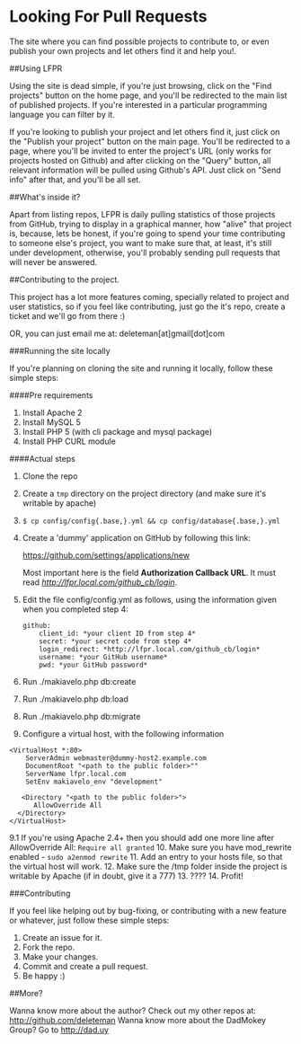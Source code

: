 Looking For Pull Requests
=====================
The site where you can find possible projects to contribute to, or even publish your own projects and let others find it and help you!.

##Using LFPR

Using the site is dead simple, if you're just browsing, click on the "Find projects" button on the home page, and you'll be redirected to the main list of published projects. If you're interested in a particular programming language you can filter by it.

If you're looking to publish your project and let others find it, just click on the "Publish your project" button on the main page. You'll be redirected to a page, where you'll be invited to enter the project's URL (only works for projects hosted on Github) and after clicking on the "Query" button, all relevant information will be pulled using Github's API. Just click on "Send info" after that, and you'll be all set.

##What's inside it?

Apart from listing repos, LFPR is daily pulling statistics of those projects from GitHub, trying to display in a graphical manner, how "alive" that project is, because, lets be honest, if you're going to spend your time contributing to someone else's project, you want to make sure that, at least, it's still under development, otherwise, you'll probably sending pull requests that will never be answered.

##Contributing to the project.

This project has a lot more features coming, specially related to project and user statistics, so if you feel like contributing, just go the it's repo, create a ticket and we'll go from there :)

OR, you can just email me at: deleteman[at]gmail[dot]com 

###Running the site locally

If you're planning on cloning the site and running it locally, follow these simple steps:

####Pre requirements

1. Install Apache 2
2. Install MySQL 5 
3. Install PHP 5  (with cli package and mysql package)
4. Install PHP CURL module

####Actual steps

1. Clone the repo
2. Create a `tmp` directory on the project directory (and make sure it's writable by apache)
3. `$ cp config/config{.base,}.yml && cp config/database{.base,}.yml`
4. Create a 'dummy' application on GitHub by following this link:

    https://github.com/settings/applications/new
    
    Most important here is the field **Authorization Callback URL**. It must read *http://lfpr.local.com/github_cb/login*.
5. Edit the file config/config.yml as follows, using the information given when you completed step 4:
    ```
    github:
        client_id: *your client ID from step 4*
        secret: *your secret code from step 4*
        login_redirect: *http://lfpr.local.com/github_cb/login*
        username: *your GitHub username*
        pwd: *your GitHub password*
    ```

6. Run ./makiavelo.php db:create
7. Run ./makiavelo.php db:load
8. Run ./makiavelo.php db:migrate
9. Configure a virtual host, with the following information
```
<VirtualHost *:80>
    ServerAdmin webmaster@dummy-host2.example.com
    DocumentRoot "<path to the public folder>""
    ServerName lfpr.local.com
    SetEnv makiavelo_env "development"

   <Directory "<path to the public folder>">
      AllowOverride All
  </Directory>
</VirtualHost>
```
9.1 If you're using Apache 2.4+ then you should add one more line after AllowOverride All: `Require all granted`
10. Make sure you have mod_rewrite enabled - `sudo a2enmod rewrite`
11. Add an entry to your hosts file, so that the virtual host will work.
12. Make sure the /tmp folder inside the project is writable by Apache (if in doubt, give it a 777)
13. ????
14. Profit!



###Contributing

If you feel like helping out by bug-fixing, or contributing with a new feature or whatever, just follow these simple steps:

1. Create an issue for it.
2. Fork the repo.
3. Make your changes.
4. Commit and create a pull request.
5. Be happy :)


##More?

Wanna know more about the author? Check out my other repos at: http://github.com/deleteman
Wanna know more about the DadMokey Group? Go to http://dad.uy
